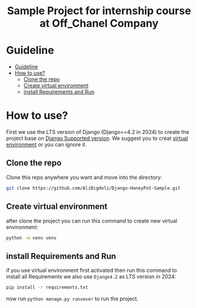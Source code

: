 <div align="center">
<h1 align="center">Sample Project for internship course at Off_Chanel Company</h1>
</div>

# Guideline
- [Guideline](#guideline)
- [How to use?](#how-to-use)
  - [Clone the repo](#clone-the-repo)
  - [Create virtual environment](#create-virtual-environment)
  - [install Requirements and Run](#install-Requirements-and-Run)


# How to use?
First we use the LTS version of Django (Django==4.2 in 2024) to create the project base on [Django Supported version](https://www.djangoproject.com/download/). We suggest you to creat [virtual environment](https://docs.python.org/3/library/venv.html) or you can ignore it.

## Clone the repo
Clone this repo anywhere you want and move into the directory:
```bash
git clone https://github.com/AliBigdeli/Django-HoneyPot-Sample.git
```

## Create virtual environment
after clone the project you can run this command to create new virtual environment:
```bash
python -m venv venv
```

## install Requirements and Run
if you use virtual environment first activated then run this command to install all Requirements we also use ```Django4.2``` as LTS version in 2024:
```bash
pip install -r requirements.txt
```
now run ```python manage.py runsever``` to run the project.




